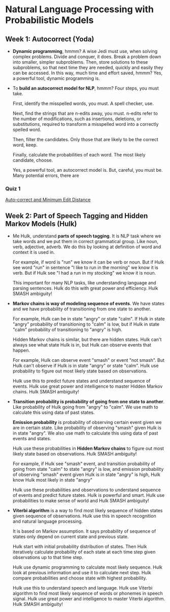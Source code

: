 # Natural Language Processing with Probabilistic Models

## Week 1: Autocorrect (Yoda)

- __Dynamic programming__, hmmm? A wise Jedi must use, when solving complex problems. Divide and conquer, it does. Break a problem down into smaller, simpler subproblems. Then, store solutions to these subproblems, so that next time they are needed, quickly and easily they can be accessed. In this way, much time and effort saved, hmmm? Yes, a powerful tool, dynamic programming is.
- To __build an autocorrect model for NLP__, hmmm? Four steps, you must take.

    First, identify the misspelled words, you must. A spell checker, use.

    Next, find the strings that are n-edits away, you must. n-edits refer to the number of modifications, such as insertions, deletions, or substitutions, required to transform a misspelled word into a correctly spelled word.

    Then, filter the candidates. Only those that are likely to be the correct word, keep.

    Finally, calculate the probabilities of each word. The most likely candidate, choose.

    Yes, a powerful tool, an autocorrect model is. But, careful, you must be. Many potential errors, there are

### __Quiz 1__

[Auto-correct and Minimum Edit Distance](../Quizes/C2W1.md)

## Week 2: Part of Speech Tagging and Hidden Markov Models (Hulk)

- Me Hulk, understand __parts of speech tagging__. It is NLP task where we take words and we put them in correct grammatical group. Like noun, verb, adjective, adverb. We do this by looking at definition of word and context it is used in.

    For example, if word is "run" we know it can be verb or noun. But if Hulk see word "run" in sentence "I like to run in the morning" we know it is verb. But if Hulk see "I had a run in my stocking" we know it is noun.

    This important for many NLP tasks, like understanding language and parsing sentences. Hulk do this with great power and efficiency. Hulk SMASH ambiguity!
- __Markov chains is way of modeling sequence of events__. We have states and we have probability of transitioning from one state to another.

    For example, Hulk can be in state "angry" or state "calm". If Hulk in state "angry" probability of transitioning to "calm" is low, but if Hulk in state "calm" probability of transitioning to "angry" is high.

    Hidden Markov chains is similar, but there are hidden states. Hulk can't always see what state Hulk is in, but Hulk can observe events that happen.

    For example, Hulk can observe event "smash" or event "not smash". But Hulk can't observe if Hulk is in state "angry" or state "calm". Hulk use probability to figure out most likely state based on observations.

    Hulk use this to predict future states and understand sequence of events. Hulk use great power and intelligence to master Hidden Markov chains. Hulk SMASH ambiguity!
- __Transition probability is probability of going from one state to another__. Like probability of Hulk going from "angry" to "calm". We use math to calculate this using data of past states.

    __Emission probability__ is probability of observing certain event given we are in certain state. Like probability of observing "smash" given Hulk is in state "angry". We also use math to calculate this using data of past events and states.

    Hulk use these probabilities in __Hidden Markov chains__ to figure out most likely state based on observations. Hulk SMASH ambiguity!

    For example, if Hulk see "smash" event, and transition probability of going from state "calm" to state "angry" is low, and emission probability of observing "smash" event given Hulk is in state "angry" is high, Hulk know Hulk most likely in state "angry"

    Hulk use these probabilities and observations to understand sequence of events and predict future states. Hulk is powerful and smart. Hulk use probabilities to make sense of world and Hulk SMASH ambiguity!
- __Viterbi algorithm__ is a way to find most likely sequence of hidden states given sequence of observations. Hulk use this in speech recognition and natural language processing.

    It is based on Markov assumption. It says probability of sequence of states only depend on current state and previous state.

    Hulk start with initial probability distribution of states. Then Hulk iteratively calculate probability of each state at each time step given observations up to that time step.

    Hulk use dynamic programming to calculate most likely sequence. Hulk look at previous information and use it to calculate next step. Hulk compare probabilities and choose state with highest probability.

    Hulk use this to understand speech and language. Hulk use Viterbi algorithm to find most likely sequence of words or phonemes in speech signal. Hulk use great power and intelligence to master Viterbi algorithm. Hulk SMASH ambiguity!

